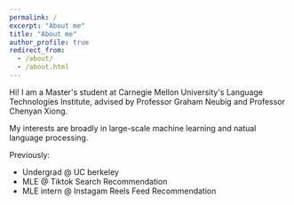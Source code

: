 ```yaml
---
permalink: /
excerpt: "About me"
title: "About me"
author_profile: true
redirect_from: 
  - /about/
  - /about.html
---
```


Hi! I am a Master's student at Carnegie Mellon University's Language Technologies Institute, advised by Professor Graham Neubig and Professor Chenyan Xiong. 

My interests are broadly in large-scale machine learning and natual language processing.

Previously:
- Undergrad @ UC berkeley
- MLE @ Tiktok Search Recommendation
- MLE intern @ Instagam Reels Feed Recommendation
